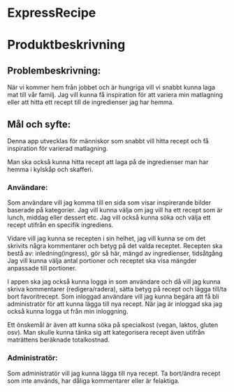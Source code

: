 # ExpressRecipe

# Produktbeskrivning

## Problembeskrivning:
När vi kommer hem från jobbet och är hungriga vill vi snabbt kunna laga mat till vår familj. Jag vill kunna få inspiration för att variera min matlagning eller att hitta ett recept till de ingredienser jag har hemma.

## Mål och syfte:
Denna app utvecklas för människor som snabbt vill hitta recept och få inspiration för varierad matlagning.  

Man ska också kunna hitta recept att laga på de ingredienser man har hemma i kylskåp och skafferi. 

### Användare:
Som användare vill jag komma till en sida som visar inspirerande bilder baserade på kategorier. Jag vill kunna välja om jag vill ha ett recept som är lunch, middag eller dessert etc. 
Jag vill också kunna söka och välja ett recept utifrån en specifik ingrediens.

Vidare vill jag kunna se recepten i sin helhet, jag vill kunna se om det skrivits några kommentarer och betyg på det valda receptet.
Recepten ska bestå av: inledning(ingress), gör så här, mängd av ingredienser, tidsåtgång
Jag vill kunna välja antal portioner och receptet ska visa mängder anpassade till portioner.

I appen ska jag också kunna logga in som användare och då vill jag kunna skriva kommentarer (redigera/radera), sätta betyg på recept och lägga till/ta bort favoritrecept.
Som inloggad användare vill jag kunna begära att få bli administratör för att kunna lägga till nya recept.
När jag är inloggad ska jag också kunna logga ut från min inloggning.

Ett önskemål är även att kunna söka på specialkost (vegan, laktos, gluten osv). Man skulle kunna tänka sig att kategorisera recept även utifrån maträttens beräknade totalkostnad.

### Administratör: 
Som administratör vill jag kunna lägga till nya recept.
Ta bort/ändra recept som inte används, har dåliga kommentarer eller är felaktiga.
